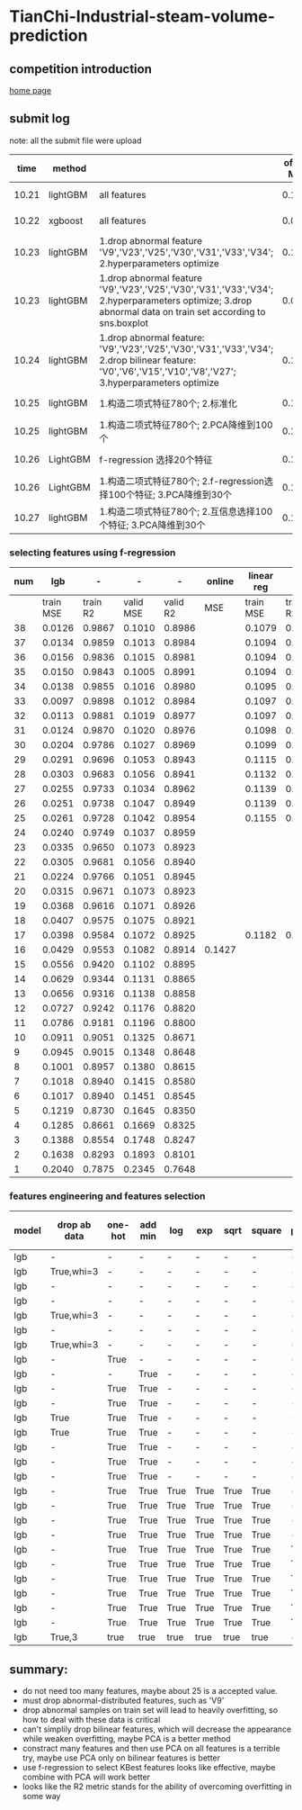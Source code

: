 # TianChi-Industrial-steam-volume-prediction
## competition introduction
[home page](https://tianchi.aliyun.com/getStart/introduction.htm?spm=5176.100066.0.0.518433af95U5St&raceId=231693)

## submit log
note: all the submit file were upload

|time|method||offline MSE|offline R2|online MSE|状态|
|---|---|---|---|---|---|---|
|10.21|lightGBM|all features|0.1033||0.1496|little overfitting|
|10.22|xgboost|all features|0.0914||0.2566|strong overfitting|
|10.23|lightGBM|1.drop abnormal feature 'V9','V23','V25','V30','V31','V33','V34'; 2.hyperparameters optimize|0.1035|0.8961|0.1341|weak overfitting|
|10.23|lightGBM|1.drop abnormal feature 'V9','V23','V25','V30','V31','V33','V34'; 2.hyperparameters optimize; 3.drop abnormal data on train set according to sns.boxplot|0.0917|0.8139|0.2548|middle overfitting|
|10.24|lightGBM|1.drop abnormal feature: 'V9','V23','V25','V30','V31','V33','V34'; 2.drop bilinear feature: 'V0','V6','V15','V10','V8','V27'; 3.hyperparameters optimize|0.1181|0.8815|0.1502|weak overfitting|
|10.25|lightGBM|1.构造二项式特征780个; 2.标准化|0.1068|0.8928|0.1549|weak overfitting|
|10.25|lightGBM|1.构造二项式特征780个; 2.PCA降维到100个|0.1871|0.8123|0.5202|strongly overfitting|
|10.26|LightGBM|f-regression 选择20个特征|0.1040|0.8957|0.1417|weak overfitting|
|10.26|LightGBM|1.构造二项式特征780个; 2.f-regression选择100个特征; 3.PCA降维到30个|0.1365|0.8630|0.4164|strong overfitting|
|10.27|lightGBM|1.构造二项式特征780个; 2.互信息选择100个特征; 3.PCA降维到30个|0.1392|0.8603|0.8113|strong overfitting|

### selecting features using f-regression

|num|lgb|-|-|-|online|linear reg|-|-|-|online|
|-|-|-|-|-|-|-|-|-|-|-|
||train MSE|train R2|valid MSE|valid R2|MSE|train MSE|train R2|valid MSE|valid R2|MSE|
|38|0.0126|0.9867|0.1010|0.8986||0.1079|0.8875|0.1076|0.8920||
|37|0.0134|0.9859|0.1013|0.8984||0.1094|0.8860|0.1062|0.8934||
|36|0.0156|0.9836|0.1015|0.8981||0.1094|0.8860|0.1061|0.8935||
|35|0.0150|0.9843|0.1005|0.8991||0.1094|0.8859|0.1061|0.8935||
|34|0.0138|0.9855|0.1016|0.8980||0.1095|0.8859|0.1067|0.8930||
|33|0.0097|0.9898|0.1012|0.8984||0.1097|0.8857|0.1065|0.8931||
|32|0.0113|0.9881|0.1019|0.8977||0.1097|0.8857|0.1069|0.8927||
|31|0.0124|0.9870|0.1020|0.8976||0.1098|0.8856|0.1069|0.8927||
|30|0.0204|0.9786|0.1027|0.8969||0.1099|0.8855|0.1064|0.8932||
|29|0.0291|0.9696|0.1053|0.8943||0.1115|0.8838|0.1074|0.8923||
|28|0.0303|0.9683|0.1056|0.8941||0.1132|0.8820|0.1105|0.8891||
|27|0.0255|0.9733|0.1034|0.8962||0.1139|0.8814|0.1108|0.8888||
|26|0.0251|0.9738|0.1047|0.8949||0.1139|0.8813|0.1107|0.8889||
|25|0.0261|0.9728|0.1042|0.8954||0.1155|0.8796|0.1136|0.8860||
|24|0.0240|0.9749|0.1037|0.8959|||||||
|23|0.0335|0.9650|0.1073|0.8923|||||||
|22|0.0305|0.9681|0.1056|0.8940|||||||
|21|0.0224|0.9766|0.1051|0.8945|||||||
|20|0.0315|0.9671|0.1073|0.8923|||||||
|19|0.0368|0.9616|0.1071|0.8926|||||||
|18|0.0407|0.9575|0.1075|0.8921|||||||
|17|0.0398|0.9584|0.1072|0.8925||0.1182|0.8768|0.1177|0.8818||
|16|0.0429|0.9553|0.1082|0.8914|0.1427||||||
|15|0.0556|0.9420|0.1102|0.8895|||||||
|14|0.0629|0.9344|0.1131|0.8865|||||||
|13|0.0656|0.9316|0.1138|0.8858|||||||
|12|0.0727|0.9242|0.1176|0.8820|||||||
|11|0.0786|0.9181|0.1196|0.8800|||||||
|10|0.0911|0.9051|0.1325|0.8671|||||||
|9|0.0945|0.9015|0.1348|0.8648|||||||
|8|0.1001|0.8957|0.1380|0.8615|||||||
|7|0.1018|0.8940|0.1415|0.8580|||||||
|6|0.1017|0.8940|0.1451|0.8545|||||||
|5|0.1219|0.8730|0.1645|0.8350|||||||
|4|0.1285|0.8661|0.1669|0.8325|||||||
|3|0.1388|0.8554|0.1748|0.8247|||||||
|2|0.1638|0.8293|0.1893|0.8101|||||||
|1|0.2040|0.7875|0.2345|0.7648|||||||

### features engineering and features selection
|model|drop ab data|one-hot|add min|log|exp|sqrt|square|poly|drop abnormal fea|selectKBest|pca|train mse|valid mse|vaid R2|test mse|
|-|-|-|-|-|-|-|-|-|-|-|-|-|-|-|-|
|lgb|-|-|-|-|-|-|-|-|-|-|-|0.0182|0.1030|0.8968|-|
|lgb|True,whi=3|-|-|-|-|-|-|-|-|-|-|0.0119|0.0999|0.828|-|
|lgb|-|-|-|-|-|-|-|-|True|-|-|0.0192|0.1058|0.8939|-|
|lgb|-|-|-|-|-|-|-|-|-|True,35|-|0.0189|0.1037|0.8960|-|
|lgb|True,whi=3|-|-|-|-|-|-|-|True|-|-|0.0131|0.0993|0.8292|-|
|lgb|-|-|-|-|-|-|-|-|True|True,28|-|0.0207|0.1061|0.8936|-|
|lgb|True,whi=3|-|-|-|-|-|-|-|-|True,30|-|0.0140|0.1007|0.8269|-|
|lgb|-|True|-|-|-|-|-|-|-|-|-|0.0179|0.1035|0.8962|-|
|lgb|-|-|True|-|-|-|-|-|-|-|-|0.0181|0.1042|0.8955|-|
|lgb|-|True|True|-|-|-|-|-|-|-|-|0.0178|0.1024|0.8973|-|
|lgb|-|True|True|-|-|-|-|-|True|-|-|0.0189|0.1046|0.8951|-|
|lgb|True|True|True|-|-|-|-|-|-|-|-|0.0180|0.1035|0.8962|-|
|lgb|True|True|True|-|-|-|-|-|True|-|-|0.0195|0.1052|0.8945|-|
|lgb|-|True|True|-|-|-|-|-|True|-|-|0.0189|0.1046|0.8951|-|
|lgb|-|True|True|-|-|-|-|-|True|True,50|-|0.0208|0.1056|0.8940|-|
|lgb|-|True|True|-|-|-|-|-|True|True,25|-|0.0241|0.1075|0.8922|-|
|lgb|-|True|True|True|True|True|True|-|True|-|-|0.0148|0.1084|0.8913|-|
|lgb|-|True|True|True|True|True|True|-|True|True,50|-|0.0540|0.1139|0.8858|-|
|lgb|-|True|True|True|True|True|True|-|True|True,30|-|0.1066|0.1371|0.8626|-|
|lgb|-|True|True|True|True|True|True|-|True|True,16|-|0.1268|0.1638|0.8358|-|
|lgb|-|True|True|True|True|True|True|True|True|True,100|-|0.0641|0.1332|0.8665|-|
|lgb|-|True|True|True|True|True|True|True|True|True,30|-|0.1066|0.1457|0.8539|-|
|lgb|-|True|True|True|True|True|True|True|True|-|True,30|0.0309|0.1486|0.8510|-|
|lgb|-|True|True|True|True|True|True|True|True|True,400|True,20|0.0546|0.1195|0.8802|-|
|lgb|-|True|True|True|True|True|True|True|True|True,100|True,30|0.0264|0.1221|0.8775|-|
|lgb|-|True|True|True|True|True|True|True|True|True,100|True,20|0.0352|0.1271|0.8725|-|
|lgb|True,3|true|true|true|true|true|true|-|true|True,30|-|0.1082|0.1384|-|




## summary:
- do not need too many features, maybe about 25 is a accepted value. 
- must drop abnormal-distributed features, such as 'V9'
- drop abnormal samples on train set will lead to heavily overfitting, so how to deal with these data is critical
- can't simplily drop bilinear features, which will decrease the appearance while weaken overfitting, maybe PCA is a better method
- constract many features and then use PCA on all features is a terrible try, maybe use PCA only on bilinear features is better
- use f-regression to select KBest features looks like effective, maybe combine with PCA will work better
- looks like the R2 metric stands for the ability of overcoming overfitting in some way
